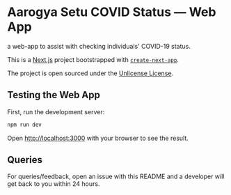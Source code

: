 # Aarogya Setu COVID Status —  Web App
a web-app to assist with checking individuals' COVID-19 status.

This is a [Next.js](https://nextjs.org/) project bootstrapped with [`create-next-app`](https://github.com/vercel/next.js/tree/canary/packages/create-next-app). 

The project is open sourced under the [Unlicense License](https://unlicense.org/).

## Testing the Web App

First, run the development server:

```bash
npm run dev
```

Open [http://localhost:3000](http://localhost:3000) with your browser to see the result.

## Queries
For queries/feedback, open an issue with this README and a developer will get back to you within 24 hours.

